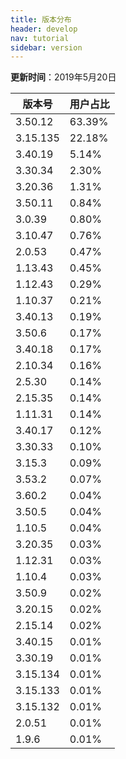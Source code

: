 ```yaml
---
title: 版本分布
header: develop
nav: tutorial
sidebar: version
---
```

**更新时间**：2019年5月20日

|版本号|用户占比|
|---|---|
|3.50.12|63.39%|
|3.15.135|22.18%|
|3.40.19|5.14%|
|3.30.34|2.30%|
|3.20.36|1.31%|
|3.50.11|0.84%|
|3.0.39|0.80%|
|3.10.47|0.76%|
|2.0.53|0.47%|
|1.13.43|0.45%|
|1.12.43|0.29%|
|1.10.37|0.21%|
|3.40.13|0.19%|
|3.50.6|0.17%|
|3.40.18|0.17%|
|2.10.34|0.16%|
|2.5.30|0.14%|
|2.15.35|0.14%|
|1.11.31|0.14%|
|3.40.17|0.12%|
|3.30.33|0.10%|
|3.15.3|0.09%|
|3.53.2|0.07%|
|3.60.2|0.04%|
|3.50.5|0.04%|
|1.10.5|0.04%|
|3.20.35|0.03%|
|1.12.31|0.03%|
|1.10.4|0.03%|
|3.50.9|0.02%|
|3.20.15|0.02%|
|2.15.14|0.02%|
|3.40.15|0.01%|
|3.30.19|0.01%|
|3.15.134|0.01%|
|3.15.133|0.01%|
|3.15.132|0.01%|
|2.0.51|0.01%|
|1.9.6|0.01%|

